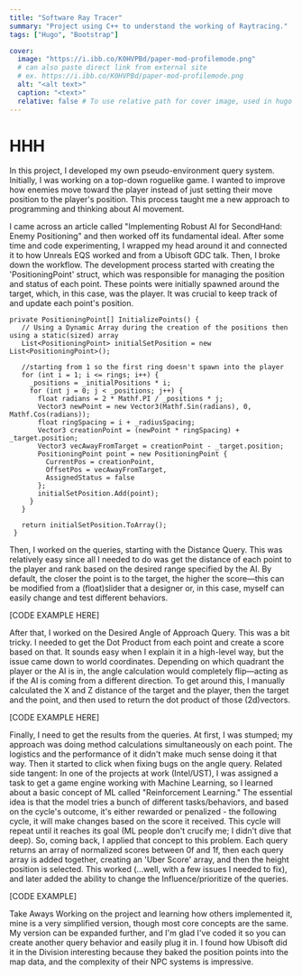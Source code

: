 ```yaml
---
title: "Software Ray Tracer"
summary: "Project using C++ to understand the working of Raytracing."
tags: ["Hugo", "Bootstrap"]

cover:
  image: "https://i.ibb.co/K0HVPBd/paper-mod-profilemode.png"
  # can also paste direct link from external site
  # ex. https://i.ibb.co/K0HVPBd/paper-mod-profilemode.png
  alt: "<alt text>"
  caption: "<text>"
  relative: false # To use relative path for cover image, used in hugo Page-bundles
---
```


# HHH

In this project, I developed my own pseudo-environment query system. Initially, I was working on a top-down roguelike game. I wanted to improve how enemies move toward the player instead of just setting their move position to the player's position. This process taught me a new approach to programming and thinking about AI movement.

I came across an article called "Implementing Robust AI for SecondHand: Enemy Positioning" and then worked off its fundamental ideal. After some time and code experimenting, I wrapped my head around it and connected it to how Unreals EQS worked and from a Ubisoft GDC talk. Then, I broke down the workflow.
The development process started with creating the 'PositioningPoint' struct, which was responsible for managing the position and status of each point. These points were initially spawned around the target, which, in this case, was the player. It was crucial to keep track of and update each point's position.

```
private PositioningPoint[] InitializePoints() {
   // Using a Dynamic Array during the creation of the positions then using a static(sized) array
   List<PositioningPoint> initialSetPosition = new List<PositioningPoint>();

   //starting from 1 so the first ring doesn't spawn into the player
   for (int i = 1; i <= rings; i++) {
     _positions = _initialPositions * i;
     for (int j = 0; j < _positions; j++) {
       float radians = 2 * Mathf.PI / _positions * j;
       Vector3 newPoint = new Vector3(Mathf.Sin(radians), 0, Mathf.Cos(radians));
       float ringSpacing = i + _radiusSpacing;
       Vector3 creationPoint = (newPoint * ringSpacing) + _target.position;
       Vector3 vecAwayFromTarget = creationPoint - _target.position;
       PositioningPoint point = new PositioningPoint {
         CurrentPos = creationPoint,
         OffsetPos = vecAwayFromTarget,
         AssignedStatus = false
       };
       initialSetPosition.Add(point);
     }
   }

   return initialSetPosition.ToArray();
 }
```

Then, I worked on the queries, starting with the Distance Query. This was relatively easy since all I needed to do was get the distance of each point to the player and rank based on the desired range specified by the AI. By default, the closer the point is to the target, the higher the score—this can be modified from a (float)slider that a designer or, in this case, myself can easily change and test different behaviors.

[CODE EXAMPLE HERE]

After that, I worked on the Desired Angle of Approach Query. This was a bit tricky. I needed to get the Dot Product from each point and create a score based on that. It sounds easy when I explain it in a high-level way, but the issue came down to world coordinates. Depending on which quadrant the player or the AI is in, the angle calculation would completely flip—acting as if the AI is coming from a different direction. To get around this, I manually calculated the X and Z distance of the target and the player, then the target and the point, and then used to return the dot product of those (2d)vectors.

[CODE EXAMPLE HERE]

Finally, I need to get the results from the queries. At first, I was stumped; my approach was doing method calculations simultaneously on each point. The logistics and the performance of it didn't make much sense doing it that way. Then it started to click when fixing bugs on the angle query. Related side tangent: In one of the projects at work (Intel/UST), I was assigned a task to get a game engine working with Machine Learning, so I learned about a basic concept of ML called "Reinforcement Learning." The essential idea is that the model tries a bunch of different tasks/behaviors, and based on the cycle's outcome, it's either rewarded or penalized - the following cycle, it will make changes based on the score it received. This cycle will repeat until it reaches its goal (ML people don't crucify me; I didn't dive that deep). So, coming back, I applied that concept to this problem. Each query returns an array of normalized scores between 0f and 1f, then each query array is added together, creating an 'Uber Score' array, and then the height position is selected. This worked (...well, with a few issues I needed to fix), and later added the ability to change the Influence/prioritize of the queries.

[CODE EXAMPLE]

Take Aways
Working on the project and learning how others implemented it, mine is a very simplified version, though most core concepts are the same. My version can be expanded further, and I'm glad I've coded it so you can create another query behavior and easily plug it in. I found how Ubisoft did it in the Division interesting because they baked the position points into the map data, and the complexity of their NPC systems is impressive.
